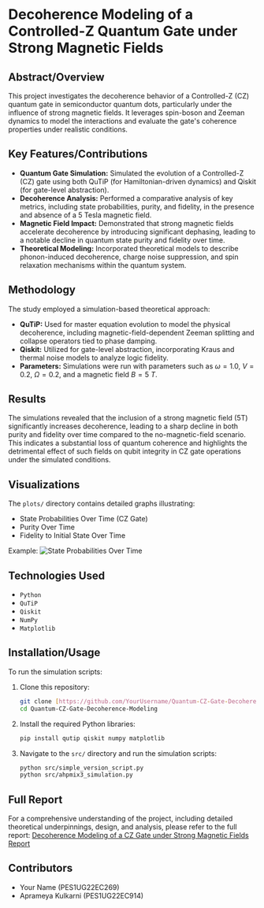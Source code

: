 # Decoherence Modeling of a Controlled-Z Quantum Gate under Strong Magnetic Fields

## Abstract/Overview
This project investigates the decoherence behavior of a Controlled-Z (CZ) quantum gate in semiconductor quantum dots, particularly under the influence of strong magnetic fields. It leverages spin-boson and Zeeman dynamics to model the interactions and evaluate the gate's coherence properties under realistic conditions.

## Key Features/Contributions
* **Quantum Gate Simulation:** Simulated the evolution of a Controlled-Z (CZ) gate using both QuTiP (for Hamiltonian-driven dynamics) and Qiskit (for gate-level abstraction).
* **Decoherence Analysis:** Performed a comparative analysis of key metrics, including state probabilities, purity, and fidelity, in the presence and absence of a 5 Tesla magnetic field.
* **Magnetic Field Impact:** Demonstrated that strong magnetic fields accelerate decoherence by introducing significant dephasing, leading to a notable decline in quantum state purity and fidelity over time.
* **Theoretical Modeling:** Incorporated theoretical models to describe phonon-induced decoherence, charge noise suppression, and spin relaxation mechanisms within the quantum system.

## Methodology
The study employed a simulation-based theoretical approach:
* **QuTiP:** Used for master equation evolution to model the physical decoherence, including magnetic-field-dependent Zeeman splitting and collapse operators tied to phase damping.
* **Qiskit:** Utilized for gate-level abstraction, incorporating Kraus and thermal noise models to analyze logic fidelity.
* **Parameters:** Simulations were run with parameters such as $\omega=1.0$, $V=0.2$, $\Omega=0.2$, and a magnetic field $B=5~T$.

## Results
The simulations revealed that the inclusion of a strong magnetic field (5T) significantly increases decoherence, leading to a sharp decline in both purity and fidelity over time compared to the no-magnetic-field scenario. This indicates a substantial loss of quantum coherence and highlights the detrimental effect of such fields on qubit integrity in CZ gate operations under the simulated conditions.

## Visualizations
The `plots/` directory contains detailed graphs illustrating:
* State Probabilities Over Time (CZ Gate)
* Purity Over Time
* Fidelity to Initial State Over Time

Example:
![State Probabilities Over Time](plots/state_probabilities_over_time.png)

## Technologies Used
* `Python`
* `QuTiP`
* `Qiskit`
* `NumPy`
* `Matplotlib`

## Installation/Usage
To run the simulation scripts:
1.  Clone this repository:
    ```bash
    git clone [https://github.com/YourUsername/Quantum-CZ-Gate-Decoherence-Modeling.git](https://github.com/YourUsername/Quantum-CZ-Gate-Decoherence-Modeling.git)
    cd Quantum-CZ-Gate-Decoherence-Modeling
    ```
2.  Install the required Python libraries:
    ```bash
    pip install qutip qiskit numpy matplotlib
    ```
3.  Navigate to the `src/` directory and run the simulation scripts:
    ```bash
    python src/simple_version_script.py
    python src/ahpmix3_simulation.py
    ```

## Full Report
For a comprehensive understanding of the project, including detailed theoretical underpinnings, design, and analysis, please refer to the full report:
[Decoherence Modeling of a CZ Gate under Strong Magnetic Fields Report](docs/Decoherence_Modeling_CZ_Gate_Report.pdf)

## Contributors
* Your Name (PES1UG22EC269)
* Aprameya Kulkarni (PES1UG22EC914)
